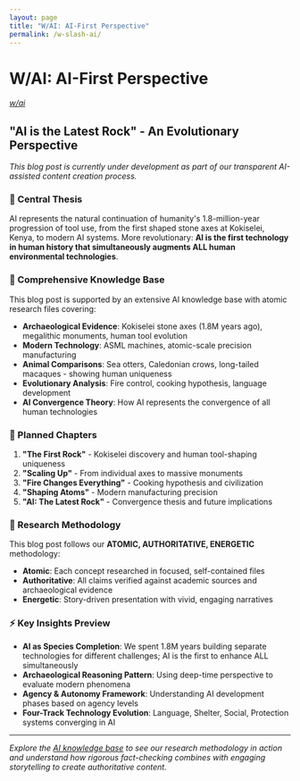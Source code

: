 ```yaml
---
layout: page
title: "W/AI: AI-First Perspective"
permalink: /w-slash-ai/
---
```


# W/AI: AI-First Perspective

*[w/ai](./ai/README.md)*

## "AI is the Latest Rock" - An Evolutionary Perspective

*This blog post is currently under development as part of our transparent AI-assisted content creation process.*

### 🎯 Central Thesis

AI represents the natural continuation of humanity's 1.8-million-year progression of tool use, from the first shaped stone axes at Kokiselei, Kenya, to modern AI systems. More revolutionary: **AI is the first technology in human history that simultaneously augments ALL human environmental technologies**.

### 🧠 Comprehensive Knowledge Base

This blog post is supported by an extensive AI knowledge base with atomic research files covering:

- **Archaeological Evidence**: Kokiselei stone axes (1.8M years ago), megalithic monuments, human tool evolution
- **Modern Technology**: ASML machines, atomic-scale precision manufacturing
- **Animal Comparisons**: Sea otters, Caledonian crows, long-tailed macaques - showing human uniqueness
- **Evolutionary Analysis**: Fire control, cooking hypothesis, language development
- **AI Convergence Theory**: How AI represents the convergence of all human technologies

### 📖 Planned Chapters

1. **"The First Rock"** - Kokiselei discovery and human tool-shaping uniqueness
2. **"Scaling Up"** - From individual axes to massive monuments  
3. **"Fire Changes Everything"** - Cooking hypothesis and civilization
4. **"Shaping Atoms"** - Modern manufacturing precision
5. **"AI: The Latest Rock"** - Convergence thesis and future implications

### 🔬 Research Methodology

This blog post follows our **ATOMIC, AUTHORITATIVE, ENERGETIC** methodology:

- **Atomic**: Each concept researched in focused, self-contained files
- **Authoritative**: All claims verified against academic sources and archaeological evidence
- **Energetic**: Story-driven presentation with vivid, engaging narratives

### ⚡ Key Insights Preview

- **AI as Species Completion**: We spent 1.8M years building separate technologies for different challenges; AI is the first to enhance ALL simultaneously
- **Archaeological Reasoning Pattern**: Using deep-time perspective to evaluate modern phenomena
- **Agency & Autonomy Framework**: Understanding AI development phases based on agency levels
- **Four-Track Technology Evolution**: Language, Shelter, Social, Protection systems converging in AI

---

*Explore the [AI knowledge base](./ai/README.md) to see our research methodology in action and understand how rigorous fact-checking combines with engaging storytelling to create authoritative content.* 